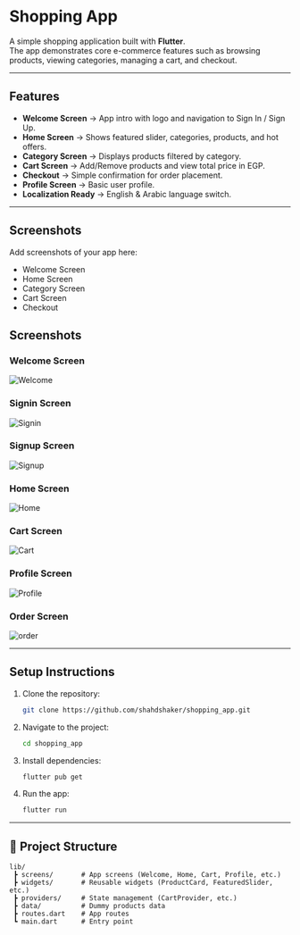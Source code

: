 # Shopping App

A simple shopping application built with **Flutter**.  
The app demonstrates core e-commerce features such as browsing products, viewing categories, managing a cart, and checkout.

---

## Features
- **Welcome Screen** → App intro with logo and navigation to Sign In / Sign Up.  
- **Home Screen** → Shows featured slider, categories, products, and hot offers.  
- **Category Screen** → Displays products filtered by category.  
- **Cart Screen** → Add/Remove products and view total price in EGP.  
- **Checkout** → Simple confirmation for order placement.  
- **Profile Screen** → Basic user profile.  
- **Localization Ready** → English & Arabic language switch.  

---

## Screenshots
Add screenshots of your app here:  

- Welcome Screen  
- Home Screen  
- Category Screen  
- Cart Screen  
- Checkout  

## Screenshots  

### Welcome Screen
![Welcome](Screenshots/welcomescreen.png)

### Signin Screen
![Signin](Screenshots/signinscreen.png)

### Signup Screen
![Signup](Screenshots/signupscreen.png)

### Home Screen
![Home](Screenshots/homescreen.png)

### Cart Screen
![Cart](Screenshots/cartscreen.png)

### Profile Screen
![Profile](Screenshots/profilescreen.png)

### Order Screen
![order](Screenshots/orderscreen.png)

---

## Setup Instructions
1. Clone the repository:
   ```bash
   git clone https://github.com/shahdshaker/shopping_app.git
   ```
2. Navigate to the project:
   ```bash
   cd shopping_app
   ```
3. Install dependencies:
   ```bash
   flutter pub get
   ```
4. Run the app:
   ```bash
   flutter run
   ```

---

## 📂 Project Structure
```
lib/
 ┣ screens/       # App screens (Welcome, Home, Cart, Profile, etc.)
 ┣ widgets/       # Reusable widgets (ProductCard, FeaturedSlider, etc.)
 ┣ providers/     # State management (CartProvider, etc.)
 ┣ data/          # Dummy products data
 ┣ routes.dart    # App routes
 ┗ main.dart      # Entry point
```
